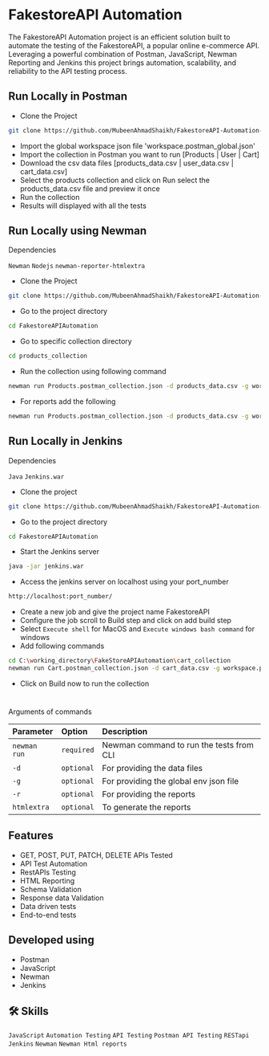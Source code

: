 
# FakestoreAPI Automation

The FakestoreAPI Automation project is an efficient solution built to automate the testing of the FakestoreAPI, a popular online e-commerce API. Leveraging a powerful combination of Postman, JavaScript, Newman Reporting and Jenkins this project brings automation, scalability, and reliability to the API testing process.

## Run Locally in Postman
- Clone the Project
```bash
git clone https://github.com/MubeenAhmadShaikh/FakestoreAPI-Automation-Postman.git
```
- Import the global workspace json file 'workspace.postman_global.json'
- Import the collection in Postman you want to run [Products | User | Cart]
 - Download the csv data files [products_data.csv | user_data.csv | cart_data.csv]
 - Select the products collection and click on Run select the products_data.csv file and preview it once
 - Run the collection
 - Results will displayed with all the tests

## Run Locally using Newman
Dependencies

`Newman` `Nodejs` `newman-reporter-htmlextra`

- Clone the Project
```bash
git clone https://github.com/MubeenAhmadShaikh/FakestoreAPI-Automation-Postman.git
```
- Go to the project directory

```bash
cd FakestoreAPIAutomation
```
- Go to specific collection directory
```bash
cd products_collection
```
- Run the collection using following command
```bash
newman run Products.postman_collection.json -d products_data.csv -g workspace.postman_globals.json
```
- For reports add the following 
```bash
newman run Products.postman_collection.json -d products_data.csv -g workspace.postman_globals.json -r htmlxtra
```

## Run Locally in Jenkins
Dependencies

`Java` `Jenkins.war` 

- Clone the project

```bash
git clone https://github.com/MubeenAhmadShaikh/FakestoreAPI-Automation-Postman.git
```

- Go to the project directory

```bash
cd FakestoreAPIAutomation
```

- Start the Jenkins server
```bash
java -jar jenkins.war
```
- Access the jenkins server on localhost using your port_number
```bash
http://localhost:port_number/
```
- Create a new job and give the project name FakestoreAPI
- Configure the job scroll to Build step and click on add build step
- Select `Execute shell` for MacOS and `Execute windows bash command` for windows
- Add following commands
```bash
cd C:\working_directory\FakeStoreAPIAutomation\cart_collection
newman run Cart.postman_collection.json -d cart_data.csv -g workspace.postman_globals.json -r htmlextra
```
- Click on Build now to run the collection 

#

Arguments of commands

| Parameter | Option     | Description                |
| :-------- |:-----------| :------------------------- |
| `newman run` | `required` | Newman command to run the tests from CLI |
| `-d` | `optional` | For providing the data files |
| `-g` | `optional` | For providing the global env json file|
| `-r` | `optional` | For providing the reports |
| `htmlextra` | `optional` | To generate the reports|

## Features

- GET, POST, PUT, PATCH, DELETE APIs Tested 
- API Test Automation
- RestAPIs Testing
- HTML Reporting
- Schema Validation
- Response data Validation
- Data driven tests 
- End-to-end tests 


## Developed using

- Postman
- JavaScript
- Newman
- Jenkins

## 🛠 Skills

`JavaScript` `Automation Testing` `API Testing` `Postman API Testing` `RESTapi` `Jenkins` `Newman` `Newman Html reports` 

